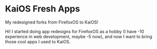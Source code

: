 # KaiOS Fresh Apps
My redesigned forks from FirefoxOS to KaiOS!

Hi! I started doing app redesigns for FirefoxOS as a hobby (I have -10 experience in web development, maybe -5 now), and now I want to bring those cool apps I used to KaiOS.
